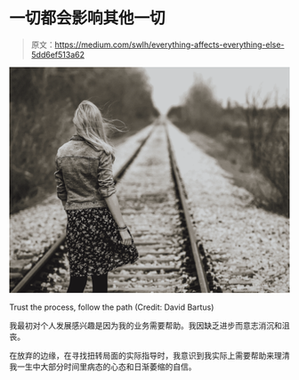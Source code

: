 # 一切都会影响其他一切

> 原文：<https://medium.com/swlh/everything-affects-everything-else-5dd6ef513a62>

![](img/f4f1c80f7334ade7b5ab61555e5cc986.png)

Trust the process, follow the path (Credit: David Bartus)

我最初对个人发展感兴趣是因为我的业务需要帮助。我因缺乏进步而意志消沉和沮丧。

在放弃的边缘，在寻找扭转局面的实际指导时，我意识到我实际上需要帮助来理清我一生中大部分时间里病态的心态和日渐萎缩的自信。